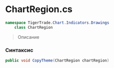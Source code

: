 
# ChartRegion.cs
```csharp
namespace TigerTrade.Chart.Indicators.Drawings  
    class ChartRegion
```

> Описание

### Синтаксис
```csharp
public void CopyTheme(ChartRegion chartRegion)
```
